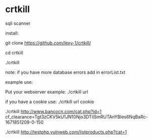 # crtkill
sqli scanner


install:

git clone https://github.com/lexy-1/crtkill/

cd crtkill

./crtkill

note:
if you have more database errors add in errorList.txt

example use:

Put your webserver example:
./crtkill url

if you have a cookie use:
./crtkill url cookie

./crtkill http://www.bancocn.com/cat.php?id=1 cf_clearance=Tgt3zCKV5kU1JN10Njo3DTilSmRUTAnYBIes6NqBaRc-1671851209-0-150


./crtkill http://testphp.vulnweb.com/listproducts.php?cat=1
